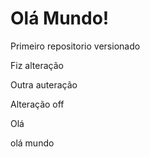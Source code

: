 # Olá Mundo!
 Primeiro repositorio versionado
 
Fiz alteração

Outra auteração

Alteração off

Olá

olá mundo
